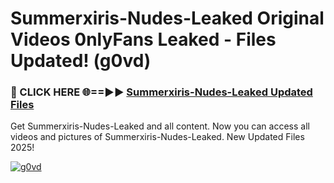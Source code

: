 # Summerxiris-Nudes-Leaked Original Videos 0nlyFans Leaked - Files Updated! (g0vd)

<h3>🔴 CLICK HERE 🌐==►► <a href="https://tinyurl.com/yc6ubb5a" rel="nofollow">Summerxiris-Nudes-Leaked Updated Files</a></h3>

Get Summerxiris-Nudes-Leaked and all content. Now you can access all videos and pictures of Summerxiris-Nudes-Leaked. New Updated Files 2025!

[![g0vd](https://i.imgur.com/7eu0CRL.gif)](https://tinyurl.com/yc6ubb5a)
